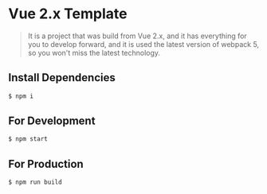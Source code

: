 # Vue 2.x Template

> It is a project that was build from Vue 2.x, and it has everything for you to develop forward, and it is used the latest version of webpack 5, so you won't miss the latest technology.

## Install Dependencies

```bash
$ npm i
```

## For Development

```bash
$ npm start
```

## For Production

```bash
$ npm run build
```
